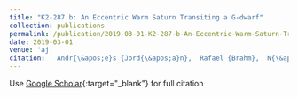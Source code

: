 ```yaml
---
title: "K2-287 b: An Eccentric Warm Saturn Transiting a G-dwarf"
collection: publications
permalink: /publication/2019-03-01-K2-287-b-An-Eccentric-Warm-Saturn-Transiting-a-G-dwarf
date: 2019-03-01
venue: 'aj'
citation: ' Andr{\&apos;e}s {Jord{\&apos;a}n},  Rafael {Brahm},  N{\&apos;e}stor {Espinoza},  Cristi{\&apos;a}n {Cort{\&apos;e}s},  Mat{\&apos;\i}as {D{\&apos;\i}az},  Holger {Drass},  Thomas {Henning},  James {Jenkins},  Mat{\&apos;\i}as {Jones},  Markus {Rabus},  Felipe {Rojas},  Paula {Sarkis},  Maja {Vu{\v{c}}kovi{\&apos;c}},  Abner {Zapata},  Maritza {Soto},  G{\&apos;a}sp{\&apos;a}r {Bakos},  Daniel {Bayliss},  Waqas {Bhatti},  Zoltan {Csubry},  Regis {Lachaume},  V{\&apos;\i}ctor {Moraga},  Blake {Pantoja},  David {Osip},  Avi {Shporer},  Vincent {Suc},  Sergio {V{\&apos;a}squez}, &quot;K2-287 b: An Eccentric Warm Saturn Transiting a G-dwarf.&quot; aj, 2019.'
---
```

Use [Google Scholar](https://scholar.google.com/scholar?q=K2+287+b:+An+Eccentric+Warm+Saturn+Transiting+a+G+dwarf){:target="_blank"} for full citation
